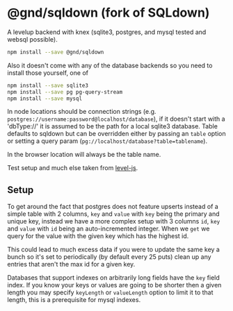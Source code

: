 @gnd/sqldown (fork of SQLdown)
====

A levelup backend with knex (sqlite3, postgres, and mysql tested and websql possible).

```bash
npm install --save @gnd/sqldown
```

Also it doesn't come with any of the database backends so you need to install those yourself, one of

```bash
npm install --save sqlite3
npm install --save pg pg-query-stream
npm install --save mysql
```

In node locations should be connection strings (e.g. `postgres://username:password@localhost/database`), if it doesn't start with a 'dbType://' it is assumed to be the path for a local sqlite3 database.  Table defaults to sqldown but can be overridden either by passing an `table` option or setting a query param (`pg://localhost/database?table=tablename`).

In the browser location will always be the table name.

Test setup and much else taken from [level-js](https://github.com/maxogden/level.js).

## Setup

To get around the fact that postgres does not feature upserts instead of a simple table with 2 columns, `key` and `value` with `key` being the primary and unique key, instead we have a more complex setup with 3 columns `id`, `key` and `value` with `id` being an auto-incremented integer. When we `get` we query for the value with the given key which has the highest id.

This could lead to much excess data if you were to update the same key a bunch so it's set to periodically (by default every 25 puts) clean up any entries that aren't the max id for a given key.

Databases that support indexes on arbitrarily long fields have the `key` field index.  If you know your keys or values are going to be shorter then a given length you may specify `keyLength` or `valueLength` option to limit it to that length, this is a prerequisite for mysql indexes.
